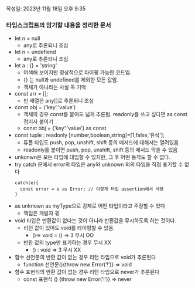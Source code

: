 작성일: 2023년 11월 18일 오후 9:35

### 타입스크립트의 암기할 내용을 정리한 문서

- let n = null
  - any로 추론되니 조심
- let n = undefiend
  - any로 추론되니 조심
- let a : {} = 'string'
  - 어색해 보이지만 정상적으로 타이핑 가능한 코드임.
  - {} 는 null과 undefined를 제외한 모든 값임.
  - 객체가 아니라는 사실 꼭 기억
- const arr = [];
  - 빈 배열은 any[]로 추론되니 조심
- const obj = {’key’:’value’}
  - 객체의 경우 const를 붙여도 넓게 추론됨. readonly를 쓰고 싶다면 as const 접미사 붙이기
  - const obj = {’key’:’value’} as const
- const tuple : readonly [number,boolean,string]=[1,false,'유석'];
  - 튜플 타입도 push, pop, unshift, shift 등의 메서드에 대해서는 열려있음
  - readonly를 붙이면 push, pop, unshift, shift 등의 메서드 막을 수 있음
- unkonwn은 모든 타입에 대입할 수 있지만, 그 후 어떤 동작도 할 수 없다.
- try catch 문에서 error의 타입은 any와 unknown 외의 타입을 직접 표기할 수 없다
  ```tsx
  catch(e){
  	const error = e as Error; // 이렇게 타입 assertion해서 사용
  }
  ```
- as unknown as myType으로 강제로 어떤 타입이라고 주장할 수 있다
  - 책임은 개발자 몫
- void 타입은 반환값이 없다는 것이 아니라 반환값을 무시하도록 하는 것이다.
  - 리턴 값이 있어도 void를 타이핑할 수 있음.
    - ()⇒ void = () ⇒ 3 무시 OO
  - 반환 값의 type만 표기하는 경우 무시 XX
    - () : void ⇒ 3 무시 XX
- 함수 선언문의 반환 값이 없는 경우 리턴 타입으로 void가 추론된다
  - function 선언문(){throw new Error(’!’)} ⇒ void
- 함수 표현식의 반환 값이 없는 경우 리턴 타입으로 never가 추론된다
  - const 표현식 () {throw new Error(’!’)} ⇒ never

